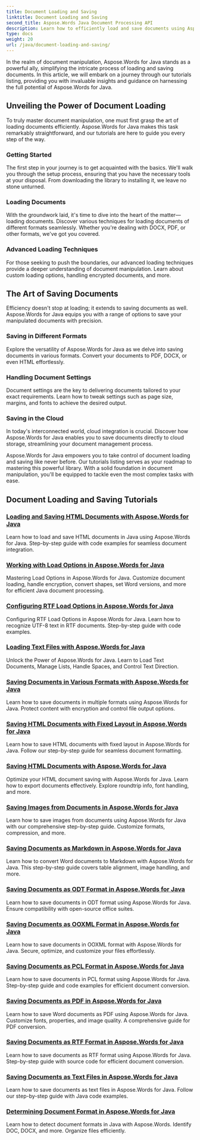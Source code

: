 ```yaml
---
title: Document Loading and Saving
linktitle: Document Loading and Saving
second_title: Aspose.Words Java Document Processing API
description: Learn how to efficiently load and save documents using Aspose.Words for Java in our comprehensive tutorials listing. Master document manipulation with ease.
type: docs
weight: 20
url: /java/document-loading-and-saving/
---
```



In the realm of document manipulation, Aspose.Words for Java stands as a powerful ally, simplifying the intricate process of loading and saving documents. In this article, we will embark on a journey through our tutorials listing, providing you with invaluable insights and guidance on harnessing the full potential of Aspose.Words for Java.

## Unveiling the Power of Document Loading

To truly master document manipulation, one must first grasp the art of loading documents efficiently. Aspose.Words for Java makes this task remarkably straightforward, and our tutorials are here to guide you every step of the way.

### Getting Started

The first step in your journey is to get acquainted with the basics. We'll walk you through the setup process, ensuring that you have the necessary tools at your disposal. From downloading the library to installing it, we leave no stone unturned.

### Loading Documents

With the groundwork laid, it's time to dive into the heart of the matter—loading documents. Discover various techniques for loading documents of different formats seamlessly. Whether you're dealing with DOCX, PDF, or other formats, we've got you covered.

### Advanced Loading Techniques

For those seeking to push the boundaries, our advanced loading techniques provide a deeper understanding of document manipulation. Learn about custom loading options, handling encrypted documents, and more.

## The Art of Saving Documents

Efficiency doesn't stop at loading; it extends to saving documents as well. Aspose.Words for Java equips you with a range of options to save your manipulated documents with precision.

### Saving in Different Formats

Explore the versatility of Aspose.Words for Java as we delve into saving documents in various formats. Convert your documents to PDF, DOCX, or even HTML effortlessly.

### Handling Document Settings

Document settings are the key to delivering documents tailored to your exact requirements. Learn how to tweak settings such as page size, margins, and fonts to achieve the desired output.

### Saving in the Cloud

In today's interconnected world, cloud integration is crucial. Discover how Aspose.Words for Java enables you to save documents directly to cloud storage, streamlining your document management process.

Aspose.Words for Java empowers you to take control of document loading and saving like never before. Our tutorials listing serves as your roadmap to mastering this powerful library. With a solid foundation in document manipulation, you'll be equipped to tackle even the most complex tasks with ease.

## Document Loading and Saving Tutorials
### [Loading and Saving HTML Documents with Aspose.Words for Java](./loading-and-saving-html-documents/)
Learn how to load and save HTML documents in Java using Aspose.Words for Java. Step-by-step guide with code examples for seamless document integration.
### [Working with Load Options in Aspose.Words for Java](./using-load-options/)
Mastering Load Options in Aspose.Words for Java. Customize document loading, handle encryption, convert shapes, set Word versions, and more for efficient Java document processing.
### [Configuring RTF Load Options in Aspose.Words for Java](./configuring-rtf-load-options/)
Configuring RTF Load Options in Aspose.Words for Java. Learn how to recognize UTF-8 text in RTF documents. Step-by-step guide with code examples.
### [Loading Text Files with Aspose.Words for Java](./loading-text-files/)
Unlock the Power of Aspose.Words for Java. Learn to Load Text Documents, Manage Lists, Handle Spaces, and Control Text Direction.
### [Saving Documents in Various Formats with Aspose.Words for Java](./saving-documents-in-various-formats/)
Learn how to save documents in multiple formats using Aspose.Words for Java. Protect content with encryption and control file output options.
### [Saving HTML Documents with Fixed Layout in Aspose.Words for Java](./saving-html-documents-with-fixed-layout/)
Learn how to save HTML documents with fixed layout in Aspose.Words for Java. Follow our step-by-step guide for seamless document formatting.
### [Saving HTML Documents with Aspose.Words for Java](./saving-html-documents/)
Optimize your HTML document saving with Aspose.Words for Java. Learn how to export documents effectively. Explore roundtrip info, font handling, and more.
### [Saving Images from Documents in Aspose.Words for Java](./saving-images-from-documents/)
Learn how to save images from documents using Aspose.Words for Java with our comprehensive step-by-step guide. Customize formats, compression, and more.
### [Saving Documents as Markdown in Aspose.Words for Java](./saving-documents-as-markdown/)
Learn how to convert Word documents to Markdown with Aspose.Words for Java. This step-by-step guide covers table alignment, image handling, and more.
### [Saving Documents as ODT Format in Aspose.Words for Java](./saving-documents-as-odt-format/)
Learn how to save documents in ODT format using Aspose.Words for Java. Ensure compatibility with open-source office suites. 
### [Saving Documents as OOXML Format in Aspose.Words for Java](./saving-documents-as-ooxml-format/)
Learn how to save documents in OOXML format with Aspose.Words for Java. Secure, optimize, and customize your files effortlessly. 
### [Saving Documents as PCL Format in Aspose.Words for Java](./saving-documents-as-pcl-format/)
Learn how to save documents in PCL format using Aspose.Words for Java. Step-by-step guide and code examples for efficient document conversion.
### [Saving Documents as PDF in Aspose.Words for Java](./saving-documents-as-pdf/)
Learn how to save Word documents as PDF using Aspose.Words for Java. Customize fonts, properties, and image quality. A comprehensive guide for PDF conversion.
### [Saving Documents as RTF Format in Aspose.Words for Java](./saving-documents-as-rtf-format/)
Learn how to save documents as RTF format using Aspose.Words for Java. Step-by-step guide with source code for efficient document conversion.
### [Saving Documents as Text Files in Aspose.Words for Java](./saving-documents-as-text-files/)
Learn how to save documents as text files in Aspose.Words for Java. Follow our step-by-step guide with Java code examples.
### [Determining Document Format in Aspose.Words for Java](./determining-document-format/)
Learn how to detect document formats in Java with Aspose.Words. Identify DOC, DOCX, and more. Organize files efficiently.